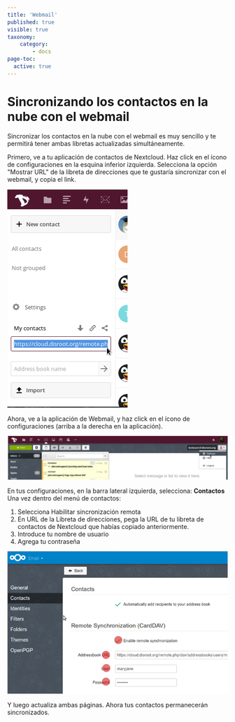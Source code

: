 ```yaml
---
title: 'Webmail'
published: true
visible: true
taxonomy:
    category:
        - docs
page-toc:
  active: true
---
```

# Sincronizando los contactos en la nube con el webmail
Sincronizar los contactos en la nube con el webmail es muy sencillo y te permitirá tener ambas libretas actualizadas simultáneamente.

Primero, ve a tu aplicación de contactos de Nextcloud. Haz click en el ícono de configuraciones en la esquina inferior izquierda.
Selecciona la opción "Mostrar URL" de la libreta de direcciones que te gustaría sincronizar con el webmail, y copia el link.

![](en/webmail_import_contacts1.png)


Ahora, ve a la aplicación de Webmail, y haz click en el ícono de configuraciones (arriba a la derecha en la aplicación).

![](en/webmail_import_contacts2.png)

En tus configuraciones, en la barra lateral izquierda, selecciona: **Contactos**
Una vez dentro del menú de contactos:

1. Selecciona Habilitar sincronización remota
2. En URL de la Libreta de direcciones, pega la URL de tu libreta de contactos de Nextcloud que habías copiado anteriormente.
3. Introduce tu nombre de usuario
4. Agrega tu contraseña

![](en/webmail_import_contacts3.png)

Y luego actualiza ambas páginas. Ahora tus contactos permanecerán sincronizados.
